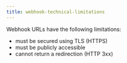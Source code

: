 ```yaml
---
title: webhook-technical-limitations
---
```


Webhook URLs have the following limitations:

* must be secured using TLS (HTTPS)
* must be publicly accessible
* cannot return a redirection (HTTP 3xx)
